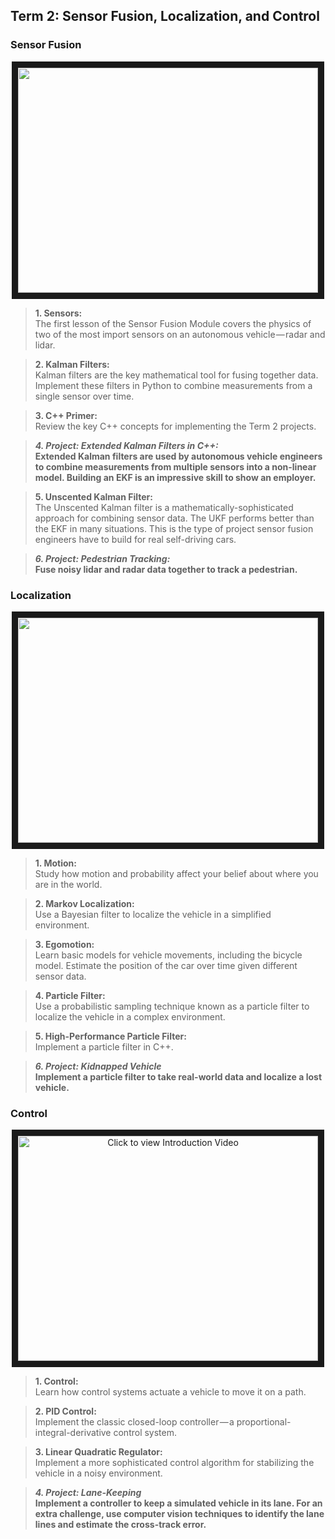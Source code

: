 ## Term 2: Sensor Fusion, Localization, and Control


### Sensor Fusion
<p align="center"><a target="_blank"><img src="https://cdn-images-1.medium.com/max/800/1*cucK1uncJXoiVYAEvJQd1Q.png" 
width="480" height="360" border="10" /></a></p>

> **1. Sensors:**  
The first lesson of the Sensor Fusion Module covers the physics of two of the most import sensors on an autonomous vehicle — radar and lidar.

> **2. Kalman Filters:**  
Kalman filters are the key mathematical tool for fusing together data. Implement these filters in Python to combine measurements from a single sensor over time.

> **3. C++ Primer:**  
Review the key C++ concepts for implementing the Term 2 projects.

> **_4. Project: Extended Kalman Filters in C++:_**  
**Extended Kalman filters are used by autonomous vehicle engineers to combine measurements from multiple sensors into a non-linear model. Building an EKF is an impressive skill to show an employer.**

> **5. Unscented Kalman Filter:**  
The Unscented Kalman filter is a mathematically-sophisticated approach for combining sensor data. The UKF performs better than the EKF in many situations. This is the type of project sensor fusion engineers have to build for real self-driving cars.

> **_6. Project: Pedestrian Tracking:_**  
**Fuse noisy lidar and radar data together to track a pedestrian.**

### Localization
<p align="center"><a target="_blank"><img src="https://cdn-images-1.medium.com/max/800/1*I1Tly02tvTOUWrs2COkBFw.png" 
width="480" height="360" border="10" /></a></p>

> **1. Motion:**  
Study how motion and probability affect your belief about where you are in the world.

> **2. Markov Localization:**  
Use a Bayesian filter to localize the vehicle in a simplified environment.

> **3. Egomotion:**  
Learn basic models for vehicle movements, including the bicycle model. Estimate the position of the car over time given different sensor data.

> **4. Particle Filter:**  
Use a probabilistic sampling technique known as a particle filter to localize the vehicle in a complex environment.

> **5. High-Performance Particle Filter:**  
Implement a particle filter in C++.

> **_6. Project: Kidnapped Vehicle_**  
**Implement a particle filter to take real-world data and localize a lost vehicle.**

### Control
<p align="center"><a href="http://www.youtube.com/watch?feature=player_embedded&v=YMzXAWNDyJg
" target="_blank"><img src="http://img.youtube.com/vi/YMzXAWNDyJg/0.jpg" 
alt="Click to view Introduction Video" width="480" height="360" border="10" /></a></p>

> **1. Control:**  
Learn how control systems actuate a vehicle to move it on a path.

> **2. PID Control:**  
Implement the classic closed-loop controller — a proportional-integral-derivative control system.

> **3. Linear Quadratic Regulator:**  
Implement a more sophisticated control algorithm for stabilizing the vehicle in a noisy environment.

> **_4. Project: Lane-Keeping_**  
**Implement a controller to keep a simulated vehicle in its lane. For an extra challenge, use computer vision techniques to identify the lane lines and estimate the cross-track error.**

